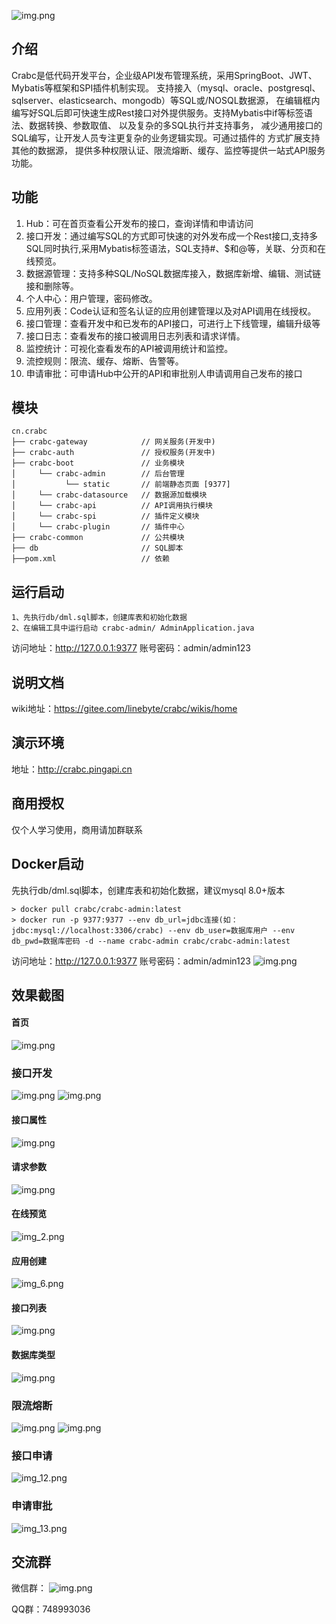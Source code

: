 
![img.png](doc/logo.png)
## 介绍
Crabc是低代码开发平台，企业级API发布管理系统，采用SpringBoot、JWT、Mybatis等框架和SPI插件机制实现。
支持接入（mysql、oracle、postgresql、sqlserver、elasticsearch、mongodb）等SQL或/NOSQL数据源，
在编辑框内编写好SQL后即可快速生成Rest接口对外提供服务。支持Mybatis中if等标签语法、数据转换、参数取值、
以及复杂的多SQL执行并支持事务， 减少通用接口的SQL编写，让开发人员专注更复杂的业务逻辑实现。可通过插件的
方式扩展支持其他的数据源， 提供多种权限认证、限流熔断、缓存、监控等提供一站式API服务功能。

## 功能
1.  Hub：可在首页查看公开发布的接口，查询详情和申请访问
2.  接口开发：通过编写SQL的方式即可快速的对外发布成一个Rest接口,支持多SQL同时执行,采用Mybatis标签语法，SQL支持#、$和@等，关联、分页和在线预览。
3.  数据源管理：支持多种SQL/NoSQL数据库接入，数据库新增、编辑、测试链接和删除等。
4.  个人中心：用户管理，密码修改。
5.  应用列表：Code认证和签名认证的应用创建管理以及对API调用在线授权。
6.  接口管理：查看开发中和已发布的API接口，可进行上下线管理，编辑升级等
7.  接口日志：查看发布的接口被调用日志列表和请求详情。
8.  监控统计：可视化查看发布的API被调用统计和监控。
9.  流控规则：限流、缓存、熔断、告警等。
10. 申请审批：可申请Hub中公开的API和审批别人申请调用自己发布的接口

## 模块
~~~
cn.crabc    
├── crabc-gateway            // 网关服务(开发中)
├── crabc-auth               // 授权服务(开发中)
├── crabc-boot               // 业务模块
│     └── crabc-admin        // 后台管理
│           └── static       // 前端静态页面 [9377]
│     └── crabc-datasource   // 数据源加载模块
│     └── crabc-api          // API调用执行模块
│     └── crabc-spi          // 插件定义模块
│     └── crabc-plugin       // 插件中心
├── crabc-common             // 公共模块
├── db                       // SQL脚本
├──pom.xml                   // 依赖
~~~ 
## 运行启动
```
1、先执行db/dml.sql脚本，创建库表和初始化数据
2、在编辑工具中运行启动 crabc-admin/ AdminApplication.java
```
访问地址：http://127.0.0.1:9377
账号密码：admin/admin123

## 说明文档
wiki地址：https://gitee.com/linebyte/crabc/wikis/home

## 演示环境
地址：http://crabc.pingapi.cn

## 商用授权
仅个人学习使用，商用请加群联系

## Docker启动
先执行db/dml.sql脚本，创建库表和初始化数据，建议mysql 8.0+版本
```
> docker pull crabc/crabc-admin:latest
> docker run -p 9377:9377 --env db_url=jdbc连接(如：jdbc:mysql://localhost:3306/crabc) --env db_user=数据库用户 --env db_pwd=数据库密码 -d --name crabc-admin crabc/crabc-admin:latest
```
访问地址：http://127.0.0.1:9377
账号密码：admin/admin123
![img.png](doc/login.png)
## 效果截图
#### 首页
![img.png](doc/home.png)
### 接口开发
![img.png](doc/sql.png)
![img.png](doc/multiple_sql.png)
#### 接口属性
![img.png](doc/detail.png)
#### 请求参数
![img.png](doc/param.png)
#### 在线预览
![img_2.png](doc/img_test.png)
#### 应用创建
![img_6.png](doc/app.png) 
#### 接口列表 
![img.png](doc/api.png) 
#### 数据库类型 
![img.png](doc/db.png) 
### 限流熔断 
![img.png](doc/flow.png) 
![img.png](doc/degrade.png) 
### 接口申请 
![img_12.png](doc/apply.png) 
### 申请审批 
![img_13.png](doc/audit.png) 

## 交流群
微信群：
![img.png](doc/img_wechat.png) 

QQ群：748993036